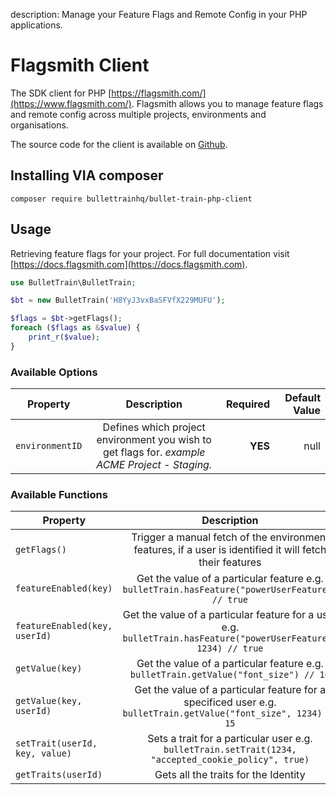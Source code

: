 description: Manage your Feature Flags and Remote Config in your PHP applications.

# Flagsmith Client
The SDK client for PHP [https://flagsmith.com/](https://www.flagsmith.com/). Flagsmith allows you to manage feature flags and remote config across multiple projects, environments and organisations.

The source code for the client is available on [Github](https://github.com/flagsmith/flagsmith-php-client).

## Installing VIA composer

```composer require bullettrainhq/bullet-train-php-client```

## Usage

Retrieving feature flags for your project. For full documentation visit [https://docs.flagsmith.com](https://docs.flagsmith.com).

```php
use BulletTrain\BulletTrain;

$bt = new BulletTrain('H8YyJ3vxBaSFVfX229MUFU');

$flags = $bt->getFlags();
foreach ($flags as &$value) {
    print_r($value);
}
```

### Available Options

| Property        | Description           | Required  | Default Value  |
| ------------- |:-------------:| -----:| -----:|
| ```environmentID```     | Defines which project environment you wish to get flags for. *example ACME Project - Staging.* | **YES** | null

### Available Functions

| Property        | Description |
| ------------- |:-------------:|
| ```getFlags()```     | Trigger a manual fetch of the environment features, if a user is identified it will fetch their features
| ```featureEnabled(key)```     | Get the value of a particular feature e.g. ```bulletTrain.hasFeature("powerUserFeature") // true```
| ```featureEnabled(key, userId)```     | Get the value of a particular feature for a user e.g. ```bulletTrain.hasFeature("powerUserFeature", 1234) // true```
| ```getValue(key)```     | Get the value of a particular feature e.g. ```bulletTrain.getValue("font_size") // 10```
| ```getValue(key, userId)```     | Get the value of a particular feature for a specificed user e.g. ```bulletTrain.getValue("font_size", 1234) // 15```
| ```setTrait(userId, key, value)```     | Sets a trait for a particular user e.g. ```bulletTrain.setTrait(1234, "accepted_cookie_policy", true)```
| ```getTraits(userId)```     | Gets all the traits for the Identity
